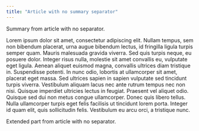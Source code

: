 ```yaml
---
title: "Article with no summary separator"
---
```


Summary from article with no separator.

Lorem ipsum dolor sit amet, consectetur adipiscing elit. Nullam tempus, sem non bibendum placerat, urna augue bibendum lectus, id fringilla ligula turpis semper quam. Mauris malesuada gravida viverra. Sed quis turpis neque, eu posuere dolor. Integer risus nulla, molestie sit amet convallis eu, vulputate eget ligula. Aenean aliquet euismod magna, convallis ultrices diam tristique in. Suspendisse potenti. In nunc odio, lobortis at ullamcorper sit amet, placerat eget massa. Sed ultrices sapien in sapien vulputate sed tincidunt turpis viverra. Vestibulum aliquam lacus nec ante rutrum tempus nec non nisi. Quisque imperdiet ultricies lectus in feugiat. Praesent vel aliquet odio. Quisque sed dui non metus congue ullamcorper. Donec quis libero tellus. Nulla ullamcorper turpis eget felis facilisis ut tincidunt lorem porta. Integer id quam elit, quis sollicitudin felis. Vestibulum eu arcu orci, a tristique nunc.

Extended part from article with no separator.
